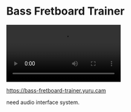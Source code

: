 # Bass Fretboard Trainer

![test video](/test.mp4)

https://bass-fretboard-trainer.yuru.cam

need audio interface system.
